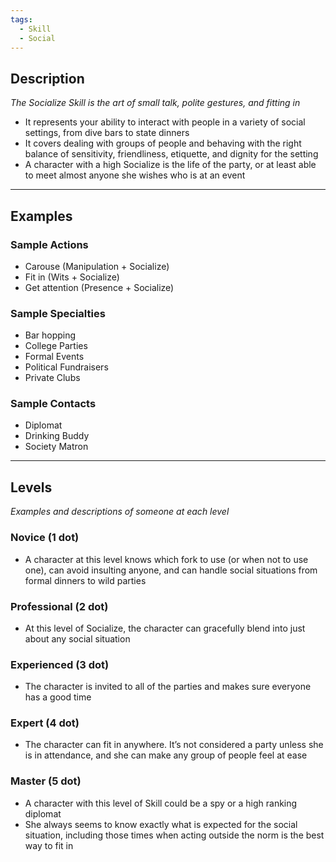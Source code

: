 ```yaml
---
tags:
  - Skill
  - Social
---
```


## Description

_The Socialize Skill is the art of small talk, polite gestures, and fitting in_
- It represents your ability to interact with people in a variety of social settings, from dive bars to state dinners
- It covers dealing with groups of people and behaving with the right balance of sensitivity, friendliness, etiquette, and dignity for the setting
- A character with a high Socialize is the life of the party, or at least able to meet almost anyone she wishes who is at an event

---

## Examples

### Sample Actions

- Carouse (Manipulation + Socialize)
- Fit in (Wits + Socialize)
- Get attention (Presence + Socialize)

### Sample Specialties

- Bar hopping
- College Parties
- Formal Events
- Political Fundraisers
- Private Clubs

### Sample Contacts

- Diplomat
- Drinking Buddy
- Society Matron

---

## Levels

_Examples and descriptions of someone at each level_

### Novice (1 dot)

- A character at this level knows which fork to use (or when not to use one), can avoid insulting anyone, and can handle social situations from formal dinners to wild parties

### Professional (2 dot)

- At this level of Socialize, the character can gracefully blend into just about any social situation

### Experienced (3 dot)

- The character is invited to all of the parties and makes sure everyone has a good time

### Expert (4 dot)

- The character can fit in anywhere. It’s not considered a party unless she is in attendance, and she can make any group of people feel at ease

### Master (5 dot)

- A character with this level of Skill could be a spy or a high ranking diplomat
- She always seems to know exactly what is expected for the social situation, including those times when acting outside the norm is the best way to fit in
